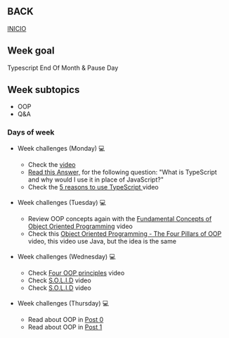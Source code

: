 ## BACK
<a href="https://github.com/Lesdith/core-code-from-scratch-readme"> INICIO </a>

<H2>Week goal</H2>
Typescript End Of Month & Pause Day
<H2>Week subtopics</H2>

  <ul>
   <li> OOP</li>
   <li> Q&A</li>
</ul>
 
 ### Days of week
 <ul>
 <li> Week challenges (Monday) 💻 </li>
   <ul>
     <li>Check the <a href="https://www.youtube.com/watch?v=eCZhz0JCVx0" All You Need To Know About TypeScript</a> video</li>
      <li>Read this <a href="https://stackoverflow.com/questions/12694530/what-is-typescript-and-why-would-i-use-it-in-place-of-javascript/35048303#35048303">  Answer,</a> for the following question: "What is TypeScript and why would I use it in place of JavaScript?"</li>
      <li>Check the <a href="https://www.youtube.com/watch?v=BDCjP9VLoPo"> 5 reasons to use TypeScript </a> video</li>
   </ul></br>
<li> Week challenges (Tuesday) 💻 </li>
  <ul>
     <li>Review OOP concepts again with the <a href="https://www.youtube.com/watch?v=m_MQYyJpIjg"> Fundamental Concepts of Object Oriented Programming</a>
       video</li>
     <li>Check this <a href="https://www.youtube.com/watch?v=1ONhXmQuWP8"> Object Oriented Programming - The Four Pillars of OOP </a>
      video, this video use Java, but the idea is the same</li>
   </ul></br>
  <li> Week challenges (Wednesday) 💻 </li>
  <ul>
     <li>Check <a href="https://www.youtube.com/watch?v=tTPeP5dVuA4"> Four OOP principles</a> video</li>
     <li>Check <a href="https://www.youtube.com/watch?v=2X50sKeBAcQ"> S.O.L.I.D</a> video</li>
    <li>Check <a href="https://www.youtube.com/watch?v=XzdhzyAukMM"> S.O.L.I.D</a> video</li>
   </ul></br>
   <li> Week challenges (Thursday) 💻 </li>
  <ul>
     <li>Read about OOP in <a href="https://www.educba.com/what-is-oop/"> Post 0</a></li>
     <li>Read about OOP in <a href="https://www.educative.io/blog/object-oriented-programming"> Post 1</a></li>
   </ul></br>
 </ul>







